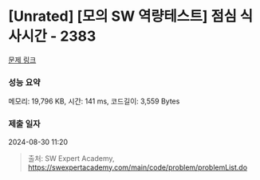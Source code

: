 # [Unrated] [모의 SW 역량테스트] 점심 식사시간 - 2383 

[문제 링크](https://swexpertacademy.com/main/code/problem/problemDetail.do?contestProbId=AV5-BEE6AK0DFAVl) 

### 성능 요약

메모리: 19,796 KB, 시간: 141 ms, 코드길이: 3,559 Bytes

### 제출 일자

2024-08-30 11:20



> 출처: SW Expert Academy, https://swexpertacademy.com/main/code/problem/problemList.do